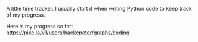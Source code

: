 A little time tracker. I usually start it when writing Python code to keep track of my progress. 

Here is my progress so far:
https://pixe.la/v1/users/hackepeter/graphs/coding
